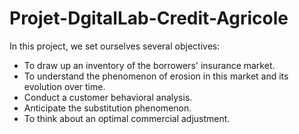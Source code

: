 # Projet-DgitalLab-Credit-Agricole

In this project, we set ourselves several objectives:

- To draw up an inventory of the borrowers' insurance market.
- To understand the phenomenon of erosion in this market and its evolution over time.
- Conduct a customer behavioral analysis.
- Anticipate the substitution phenomenon.
- To think about an optimal commercial adjustment.

